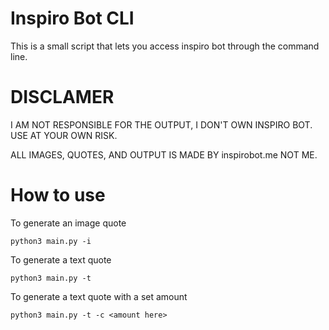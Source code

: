 # Inspiro Bot CLI
This is a small script that lets you access inspiro bot through the command line. 

# DISCLAMER
I AM NOT RESPONSIBLE FOR THE OUTPUT, I DON'T OWN INSPIRO BOT. USE AT YOUR OWN RISK.

ALL IMAGES, QUOTES, AND OUTPUT IS MADE BY inspirobot.me NOT ME.

# How to use
To generate an image quote
```shell
python3 main.py -i
```

To generate a text quote
```shell
python3 main.py -t
```

To generate a text quote with a set amount
```shell
python3 main.py -t -c <amount here>
```
